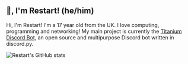 ## 👋, I'm Restart! (he/him)
Hi, I'm Restart! I'm a 17 year old from the UK. I love computing, programming and networking! My main project is currently the [Titanium Discord Bot](https://github.com/restartb/titanium), an open source and multipurpose Discord bot written in discord.py.

![Restart's GitHub stats](https://github-readme-stats.vercel.app/api?username=RestartB&show_icons=true&theme=tokyonight)
<!--
**RestartB/RestartB** is a ✨ _special_ ✨ repository because its `README.md` (this file) appears on your GitHub profile.

Here are some ideas to get you started:

- 🔭 I’m currently working on ...
- 🌱 I’m currently learning ...
- 👯 I’m looking to collaborate on ...
- 🤔 I’m looking for help with ...
- 💬 Ask me about ...
- 📫 How to reach me: ...
- 😄 Pronouns: ...
- ⚡ Fun fact: ...
-->
